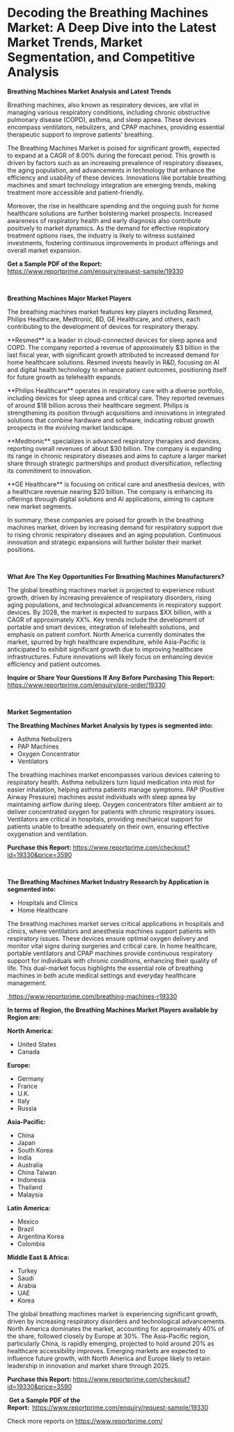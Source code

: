 <p><h1>Decoding the Breathing Machines Market: A Deep Dive into the Latest Market Trends, Market Segmentation, and Competitive Analysis</h1></p><p><strong>Breathing Machines Market Analysis and Latest Trends</strong></p>
<p><p>Breathing machines, also known as respiratory devices, are vital in managing various respiratory conditions, including chronic obstructive pulmonary disease (COPD), asthma, and sleep apnea. These devices encompass ventilators, nebulizers, and CPAP machines, providing essential therapeutic support to improve patients' breathing.</p><p>The Breathing Machines Market is poised for significant growth, expected to expand at a CAGR of 8.00% during the forecast period. This growth is driven by factors such as an increasing prevalence of respiratory diseases, the aging population, and advancements in technology that enhance the efficiency and usability of these devices. Innovations like portable breathing machines and smart technology integration are emerging trends, making treatment more accessible and patient-friendly.</p><p>Moreover, the rise in healthcare spending and the ongoing push for home healthcare solutions are further bolstering market prospects. Increased awareness of respiratory health and early diagnosis also contribute positively to market dynamics. As the demand for effective respiratory treatment options rises, the industry is likely to witness sustained investments, fostering continuous improvements in product offerings and overall market expansion.</p></p>
<p><strong>Get a Sample PDF of the Report:&nbsp;</strong> <a href="https://www.reportprime.com/enquiry/request-sample/19330?utm_campaign=3171&utm_medium=2&utm_source=Github&utm_content=ia&utm_term=19032025&utm_id=breathing-machines">https://www.reportprime.com/enquiry/request-sample/19330</a></p>
<p>&nbsp;</p>
<p><strong>Breathing Machines Major Market Players</strong></p>
<p><p>The breathing machines market features key players including Resmed, Philips Healthcare, Medtronic, BD, GE Healthcare, and others, each contributing to the development of devices for respiratory therapy.</p><p>**Resmed** is a leader in cloud-connected devices for sleep apnea and COPD. The company reported a revenue of approximately $3 billion in the last fiscal year, with significant growth attributed to increased demand for home healthcare solutions. Resmed invests heavily in R&D, focusing on AI and digital health technology to enhance patient outcomes, positioning itself for future growth as telehealth expands.</p><p>**Philips Healthcare** operates in respiratory care with a diverse portfolio, including devices for sleep apnea and critical care. They reported revenues of around $18 billion across their healthcare segment. Philips is strengthening its position through acquisitions and innovations in integrated solutions that combine hardware and software, indicating robust growth prospects in the evolving market landscape.</p><p>**Medtronic** specializes in advanced respiratory therapies and devices, reporting overall revenues of about $30 billion. The company is expanding its range in chronic respiratory diseases and aims to capture a larger market share through strategic partnerships and product diversification, reflecting its commitment to innovation.</p><p>**GE Healthcare** is focusing on critical care and anesthesia devices, with a healthcare revenue nearing $20 billion. The company is enhancing its offerings through digital solutions and AI applications, aiming to capture new market segments.</p><p>In summary, these companies are poised for growth in the breathing machines market, driven by increasing demand for respiratory support due to rising chronic respiratory diseases and an aging population. Continuous innovation and strategic expansions will further bolster their market positions.</p></p>
<p>&nbsp;</p>
<p><strong>What Are The Key Opportunities For Breathing Machines Manufacturers?</strong></p>
<p><p>The global breathing machines market is projected to experience robust growth, driven by increasing prevalence of respiratory disorders, rising aging populations, and technological advancements in respiratory support devices. By 2028, the market is expected to surpass $XX billion, with a CAGR of approximately XX%. Key trends include the development of portable and smart devices, integration of telehealth solutions, and emphasis on patient comfort. North America currently dominates the market, spurred by high healthcare expenditure, while Asia-Pacific is anticipated to exhibit significant growth due to improving healthcare infrastructures. Future innovations will likely focus on enhancing device efficiency and patient outcomes.</p></p>
<p><strong>Inquire or Share Your Questions If Any Before Purchasing This Report:</strong> <a href="https://www.reportprime.com/enquiry/pre-order/19330?utm_campaign=3171&utm_medium=2&utm_source=Github&utm_content=ia&utm_term=19032025&utm_id=breathing-machines">https://www.reportprime.com/enquiry/pre-order/19330</a></p>
<p>&nbsp;</p>
<p><strong>Market Segmentation</strong></p>
<p><strong>The Breathing Machines Market Analysis by types is segmented into:</strong></p>
<p><ul><li>Asthma Nebulizers</li><li>PAP Machines</li><li>Oxygen Concentrator</li><li>Ventilators</li></ul></p>
<p><p>The breathing machines market encompasses various devices catering to respiratory health. Asthma nebulizers turn liquid medication into mist for easier inhalation, helping asthma patients manage symptoms. PAP (Positive Airway Pressure) machines assist individuals with sleep apnea by maintaining airflow during sleep. Oxygen concentrators filter ambient air to deliver concentrated oxygen for patients with chronic respiratory issues. Ventilators are critical in hospitals, providing mechanical support for patients unable to breathe adequately on their own, ensuring effective oxygenation and ventilation.</p></p>
<p><strong>Purchase this Report:&nbsp;</strong><a href="https://www.reportprime.com/checkout?id=19330&price=3590&utm_campaign=3171&utm_medium=2&utm_source=Github&utm_content=ia&utm_term=19032025&utm_id=breathing-machines">https://www.reportprime.com/checkout?id=19330&price=3590</a></p>
<p>&nbsp;</p>
<p><strong>The Breathing Machines Market Industry Research by Application is segmented into:</strong></p>
<p><ul><li>Hospitals and Clinics</li><li>Home Healthcare</li></ul></p>
<p><p>The breathing machines market serves critical applications in hospitals and clinics, where ventilators and anesthesia machines support patients with respiratory issues. These devices ensure optimal oxygen delivery and monitor vital signs during surgeries and critical care. In home healthcare, portable ventilators and CPAP machines provide continuous respiratory support for individuals with chronic conditions, enhancing their quality of life. This dual-market focus highlights the essential role of breathing machines in both acute medical settings and everyday healthcare management.</p></p>
<p><a href="https://www.reportprime.com/breathing-machines-r19330?utm_campaign=3171&utm_medium=2&utm_source=Github&utm_content=ia&utm_term=19032025&utm_id=breathing-machines">&nbsp;https://www.reportprime.com/breathing-machines-r19330</a></p>
<p><strong>In terms of Region, the Breathing Machines Market Players available by Region are:</strong></p>
<p>
    <p> <strong> North America: </strong>
        <ul>
            <li>United States</li>
            <li>Canada</li>
        </ul>
        </p> 
    <p> <strong> Europe: </strong>
        <ul>
            <li>Germany</li>
            <li>France</li>
            <li>U.K.</li>
            <li>Italy</li>
            <li>Russia</li>
        </ul>
        </p> 
    <p> <strong> Asia-Pacific: </strong>
        <ul>
            <li>China</li>
            <li>Japan</li>
            <li>South Korea</li>
            <li>India</li>
            <li>Australia</li>
            <li>China Taiwan</li>
            <li>Indonesia</li>
            <li>Thailand</li>
            <li>Malaysia</li>
        </ul>
        </p> 
    <p> <strong> Latin America: </strong>
        <ul>
            <li>Mexico</li>
            <li>Brazil</li>
            <li>Argentina Korea</li>
            <li>Colombia</li>
        </ul>
        </p> 
    <p> <strong> Middle East & Africa: </strong>
        <ul>
            <li>Turkey</li>
            <li>Saudi</li>
            <li>Arabia</li>
            <li>UAE</li>
            <li>Korea</li>
        </ul>
    </p>
    </p>
<p><p>The global breathing machines market is experiencing significant growth, driven by increasing respiratory disorders and technological advancements. North America dominates the market, accounting for approximately 40% of the share, followed closely by Europe at 30%. The Asia-Pacific region, particularly China, is rapidly emerging, projected to hold around 20% as healthcare accessibility improves. Emerging markets are expected to influence future growth, with North America and Europe likely to retain leadership in innovation and market share through 2025.</p></p>
<p><strong>Purchase this Report: </strong><a href="https://www.reportprime.com/checkout?id=19330&price=3590&utm_campaign=3171&utm_medium=2&utm_source=Github&utm_content=ia&utm_term=19032025&utm_id=breathing-machines">https://www.reportprime.com/checkout?id=19330&price=3590</a></p>
<p>&nbsp;<strong>Get a Sample PDF of the Report:&nbsp;&nbsp;</strong><a href="https://www.reportprime.com/enquiry/request-sample/19330?utm_campaign=3171&utm_medium=2&utm_source=Github&utm_content=ia&utm_term=19032025&utm_id=breathing-machines">https://www.reportprime.com/enquiry/request-sample/19330</a></p>
<p><strong></strong></p>
<p>Check more reports on <a href="https://www.reportprime.com/?utm_campaign=3171&utm_medium=2&utm_source=Github&utm_content=ia&utm_term=19032025&utm_id=breathing-machines">https://www.reportprime.com/</a></p>